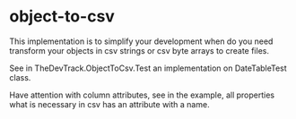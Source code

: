 # object-to-csv
This implementation is to simplify your development when do you need transform your objects in csv strings or csv byte arrays to create files.

See in TheDevTrack.ObjectToCsv.Test an implementation on DateTableTest class.

Have attention with column attributes, see in the example, all properties what is necessary in csv has an attribute with a name.
